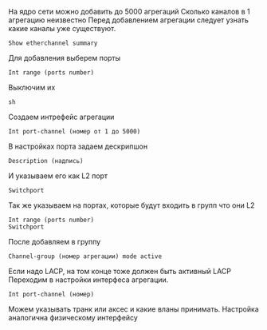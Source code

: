 
На ядро сети можно добавить до 5000 агрегаций
Сколько каналов в 1 агрегацию неизвестно
Перед добавлением агрегации следует узнать какие каналы уже существуют. 
```
Show etherchannel summary
```
Для добавления выберем порты
```
Int range (ports number)
```
Выключим их  
```
sh
```
Создаем интрефейс агрегации
```
Int port-channel (номер от 1 до 5000)
```
В настройках порта задаем дескрипшон
```
Description (надпись)
```
И указываем его как L2 порт
```
Switchport
```
Так же указываем на портах, которые будут входить в групп что они L2
```
Int range (ports number)
Switchport
```
После добавляем в группу
```
Channel-group (номер агрегации) mode active 
```
Если надо LACP, на том конце тоже должен быть активный LACP
Переходим в настройки интерфеса агрегации. 
```
Int port-channel (номер)
```
Можем указывать транк или аксес и какие вланы принимать. Настройка аналогична физическому интерфейсу